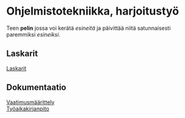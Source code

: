 # Ohjelmistotekniikka, harjoitustyö

Teen **pelin** jossa voi kerätä *esineitä* ja päivittää niitä satunnaisesti paremmiksi *esineiksi*.  

## Laskarit

[Laskarit](https://github.com/Joni23452/ot-harjoitustyo/tree/main/laskarit)

## Dokumentaatio

[Vaatimusmäärittely](https://github.com/Joni23452/ot-harjoitustyo/blob/main/dokumentaatio/vaatimusmaarittely.md)  
[Työaikakirjanpito](https://github.com/Joni23452/ot-harjoitustyo/blob/main/dokumentaatio/tyoaikakirjanpito.md) 
